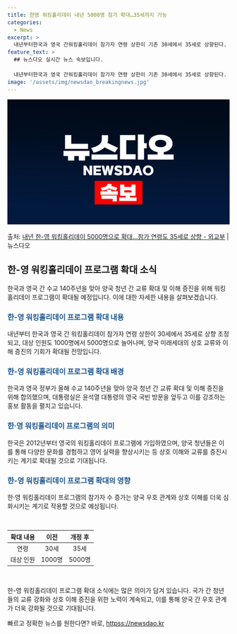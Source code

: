 ```yaml
---
title: 한영 워킹홀리데이 내년 5000명 참가 확대…35세까지 가능
categories:
  - News
excerpt: >
  내년부터한국과 영국 간워킹홀리데이 참가자 연령 상한이 기존 30세에서 35세로 상향된다. 대상 인원 또한 1…
feature_text: >
  ## 뉴스다오 실시간 뉴스 속보입니다.

  내년부터한국과 영국 간워킹홀리데이 참가자 연령 상한이 기존 30세에서 35세로 상향된다. 대상 인원 또한 1…
image: '/assets/img/newsdao_breakingnews.jpg'
---
```


![뉴스다오 속보](/assets/img/newsdao_breakingnews.jpg)

<p>출처: <a href="httpss://newsdao.kr/2625" rel="dofollow">내년 한-영 워킹홀리데이 5000명으로 확대…참가 연령도 35세로 상향 - 외교부</a> | 뉴스다오</p>

<h2 data-ke-size="size26">한-영 워킹홀리데이 프로그램 확대 소식</h2>
<p data-ke-size="size16">한국과 영국 간 수교 140주년을 맞아 양국 청년 간 교류 확대 및 이해 증진을 위해 워킹홀리데이 프로그램이 확대될 예정입니다. 이에 대한 자세한 내용을 살펴보겠습니다.</p>

<h3><b><span style="color: #1a5490;">한-영 워킹홀리데이 프로그램 확대 내용</span></b></h3>
<p data-ke-size="size16">내년부터 한국과 영국 간 워킹홀리데이 참가자 연령 상한이 30세에서 35세로 상향 조정되고, 대상 인원도 1000명에서 5000명으로 늘어나며, 양국 미래세대의 상호 교류와 이해 증진의 기회가 확대될 전망입니다.</p>

<h3><b><span style="color: #1a5490;">한-영 워킹홀리데이 프로그램 확대 배경</span></b></h3>
<p data-ke-size="size16">한국과 영국 정부가 올해 수교 140주년을 맞아 양국 청년 간 교류 확대 및 이해 증진을 위해 합의했으며, 대통령실은 윤석열 대통령의 영국 국빈 방문을 앞두고 이를 강조하는 홍보 활동을 펼치고 있습니다.</p>

<h3><b><span style="color: #1a5490;">한·영 워킹홀리데이 프로그램의 의미</span></b></h3>
<p data-ke-size="size16">한국은 2012년부터 영국의 워킹홀리데이 프로그램에 가입하였으며, 양국 청년들은 이를 통해 다양한 문화를 경험하고 영어 실력을 향상시키는 등 상호 이해와 교류를 증진시키는 계기로 확대될 것으로 기대됩니다.</p>

<h3><b><span style="color: #1a5490;">한-영 워킹홀리데이 프로그램 확대의 영향</span></b></h3>
<p data-ke-size="size16">한·영 워킹홀리데이 프로그램의 참가자 수 증가는 양국 우호 관계와 상호 이해를 더욱 심화시키는 계기로 작용할 것으로 예상됩니다.</p>
<p data-ke-size="size16">&nbsp;</p>
<table>
	<thead>
		<tr>
			<th style="text-align: center;">확대 내용</th>
			<th style="text-align: center;">이전</th>
			<th style="text-align: center;">개정 후</th>
		</tr>
	</thead>
	<tbody>
		<tr>
			<td style="text-align: center;">연령</td>
			<td style="text-align: center;">30세</td>
			<td style="text-align: center;">35세</td>
		</tr>
		<tr>
			<td style="text-align: center;">대상 인원</td>
			<td style="text-align: center;">1000명</td>
			<td style="text-align: center;">5000명</td>
		</tr>
	</tbody>
</table>
<p data-ke-size="size16">&nbsp;</p>
<p data-ke-size="size16">한-영 워킹홀리데이 프로그램 확대 소식에는 많은 의미가 담겨 있습니다. 국가 간 청년들의 교류 강화와 상호 이해 증진을 위한 노력이 계속되고, 이를 통해 양국 간 우호 관계가 더욱 강화될 것으로 기대됩니다.</p>
 

빠르고 정확한 뉴스를 원한다면? 바로, <a href="httpss://newsdao.kr" rel="dofollow">httpss://newsdao.kr</a>


